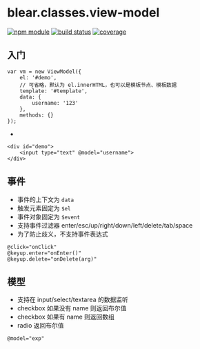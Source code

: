 # blear.classes.view-model

[![npm module][npm-img]][npm-url]
[![build status][travis-img]][travis-url]
[![coverage][coveralls-img]][coveralls-url]

[travis-img]: https://img.shields.io/travis/blearjs/blear.classes.view-model/master.svg?maxAge=2592000&style=flat-square
[travis-url]: https://travis-ci.org/blearjs/blear.classes.view-model

[npm-img]: https://img.shields.io/npm/v/blear.classes.view-model.svg?maxAge=2592000&style=flat-square
[npm-url]: https://www.npmjs.com/package/blear.classes.view-model

[coveralls-img]: https://img.shields.io/coveralls/blearjs/blear.classes.view-model/master.svg?maxAge=2592000&style=flat-square
[coveralls-url]: https://coveralls.io/github/blearjs/blear.classes.view-model?branch=master


## 入门
```
var vm = new ViewModel({
    el: '#demo',
    // 可省略，默认为 el.innerHTML，也可以是模板节点、模板数据
    template: '#template',
    data: {
        username: '123'
    },
    methods: {}
});
```

+ 

```
<div id="demo">
    <input type="text" @model="username">
</div>
```


## 事件
- 事件的上下文为 `data`
- 触发元素固定为 `$el`
- 事件对象固定为 `$event`
- 支持事件过滤器 enter/esc/up/right/down/left/delete/tab/space
- 为了防止歧义，不支持事件表达式

```
@click="onClick"
@keyup.enter="onEnter()"
@keyup.delete="onDelete(arg)"
```

## 模型
- 支持在 input/select/textarea 的数据监听
- checkbox 如果没有 name 则返回布尔值
- checkbox 如果有 name 则返回数组
- radio 返回布尔值
```
@model="exp"
```

